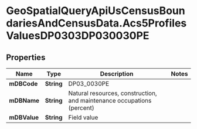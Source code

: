 # GeoSpatialQueryApiUsCensusBoundariesAndCensusData.Acs5ProfilesValuesDP0303DP030030PE

## Properties

Name | Type | Description | Notes
------------ | ------------- | ------------- | -------------
**mDBCode** | **String** | DP03_0030PE | 
**mDBName** | **String** | Natural resources, construction, and maintenance occupations (percent) | 
**mDBValue** | **String** | Field value | 


